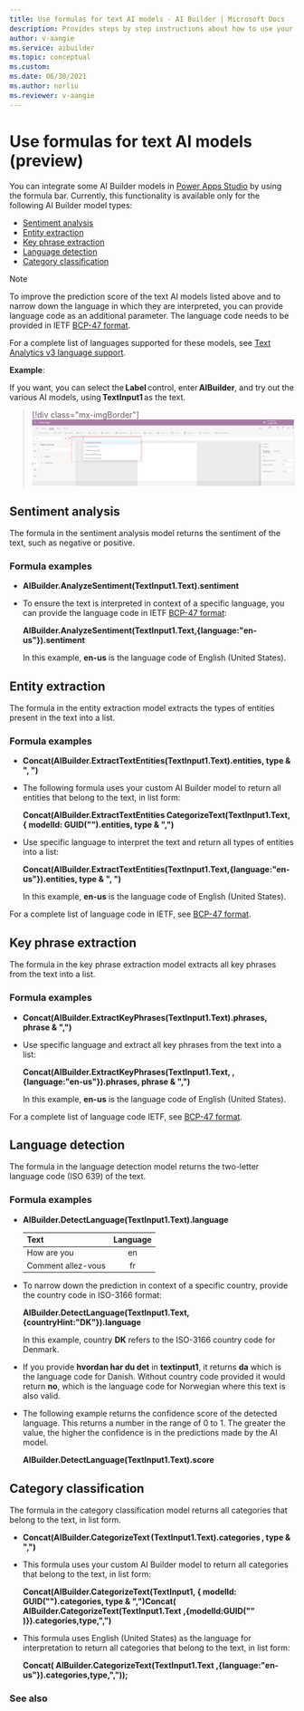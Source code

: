 ```yaml
---
title: Use formulas for text AI models - AI Builder | Microsoft Docs
description: Provides steps by step instructions about how to use your model in AI Builder.
author: v-aangie
ms.service: aibuilder
ms.topic: conceptual 
ms.custom: 
ms.date: 06/30/2021
ms.author: norliu
ms.reviewer: v-aangie
---
```


# Use formulas for text AI models (preview)

You can integrate some AI Builder models in [Power Apps Studio](https://create.powerapps.com) by using the formula bar. Currently, this functionality is available only for the following AI Builder model types:

* [Sentiment analysis](#sentiment-analysis)
* [Entity extraction](#entity-extraction)
* [Key phrase extraction](#key-phrase-extraction)
* [Language detection](#language-detection)
* [Category classification](#category-classification)

 > [!NOTE]
 > To improve the prediction score of the text AI models listed above and to narrow down the language in which they are interpreted, you can provide language code as an additional parameter. The language code needs to be provided in IETF [BCP-47 format](/openspecs/office_standards/ms-oe376/6c085406-a698-4e12-9d4d-c3b0ee3dbc4a).
> 
> For a complete list of languages supported for these models, see [Text Analytics v3 language support](/azure/cognitive-services/text-analytics/language-support?tabs=sentiment-analysis).

**Example**:

If you want, you can select the **Label** control, enter **AIBuilder**, and try out the various AI models, using **TextInput1** as the text. <!-- Angie: Verify this screenshot. -->

> [!div class="mx-imgBorder"]
> ![Insert label screen](media/use-formulas-example.png "Insert label screen")

## Sentiment analysis

The formula in the sentiment analysis model returns the sentiment of the text, such as negative or positive.

### Formula examples

- **AIBuilder.AnalyzeSentiment(TextInput1.Text).sentiment**

- To ensure the text is interpreted in context of a specific language, you can provide the language code in IETF [BCP-47 format](/openspecs/office_standards/ms-oe376/6c085406-a698-4e12-9d4d-c3b0ee3dbc4a):

   **AIBuilder.AnalyzeSentiment(TextInput1.Text,{language:"en-us"}).sentiment**

   In this example, **en-us** is the language code of English (United States).

## Entity extraction

The formula in the entity extraction model extracts the types of entities present in the text into a list.

### Formula examples

- **Concat(AIBuilder.ExtractTextEntities(TextInput1.Text).entities, type & ", ")**

- The following formula uses your custom AI Builder model to return all entities that belong to the text, in list form:

   **Concat(AIBuilder.ExtractTextEntities CategorizeText(TextInput1.Text, { modelId: GUID("<yourModelId>").entities, type & ",")**

- Use specific language to interpret the text and return all types of entities into a list:

   **Concat(AIBuilder.ExtractTextEntities(TextInput1.Text,{language:"en-us"}).entities, type & ", ")**

   In this example, **en-us** is the language code of English (United States).

For a complete list of language code in IETF, see [BCP-47 format](/openspecs/office_standards/ms-oe376/6c085406-a698-4e12-9d4d-c3b0ee3dbc4a).

## Key phrase extraction

The formula in the key phrase extraction model extracts all key phrases from the text into a list.

### Formula examples

- **Concat(AIBuilder.ExtractKeyPhrases(TextInput1.Text).phrases, phrase & ",")**

- Use specific language and extract all key phrases from the text into a list:

   **Concat(AIBuilder.ExtractKeyPhrases(TextInput1.Text, ,{language:"en-us"}).phrases, phrase & ",")**

   In this example, **en-us** is the language code of English (United States).

For a complete list of language code IETF, see [BCP-47 format](/openspecs/office_standards/ms-oe376/6c085406-a698-4e12-9d4d-c3b0ee3dbc4a).

## Language detection

The formula in the language detection model returns the two-letter language code (ISO 639) of the text.

### Formula examples

- **AIBuilder.DetectLanguage(TextInput1.Text).language**

   |Text  |Language  |
   |---------|:---------:|
   |How are you    |    en     |
   |Comment allez-vous    |    fr     |

- To narrow down the prediction in context of a specific country, provide the country code in ISO-3166 format:

   **AIBuilder.DetectLanguage(TextInput1.Text,{countryHint:"DK"}).language**  

   In this example, country **DK** refers to the ISO-3166 country code for Denmark.

- If you provide **hvordan har du det** in **textinput1**, it returns **da** which is the language code for Danish. Without country code provided it would return **no**, which is the language code for Norwegian where this text is also valid.

- The following example returns the confidence score of the detected language. This returns a number in the range of 0 to 1. The greater the value, the higher the confidence is in the predictions made by the AI model.

   **AIBuilder.DetectLanguage(TextInput1.Text).score**  

## Category classification

The formula in the category classification model returns all categories that belong to the text, in list form.

- **Concat(AIBuilder.CategorizeText (TextInput1.Text).categories , type & ",")**

- This formula uses your custom AI Builder model to return all categories that belong to the text, in list form:

   **Concat(AIBuilder.CategorizeText(TextInput1, { modelId: GUID("<yourModelId>").categories, type & ",")Concat( AIBuilder.CategorizeText(TextInput1.Text ,{modelId:GUID("<your model id>" )}).categories,type,",")**

- This formula uses English (United States) as the language for interpretation to return all categories that belong to the text, in list form:

   **Concat( AIBuilder.CategorizeText(TextInput1.Text ,{language:"en-us"}).categories,type,","));**

### See also <!-- Angie: is this needed? -->